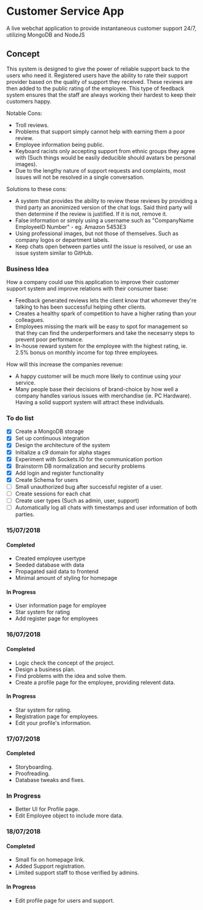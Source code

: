 # Customer Service App
A live webchat application to provide instantaneous customer support 24/7, utilizing MongoDB and NodeJS

## Concept

This system is designed to give the power of reliable support back to the users who need it. Registered users have the
ability to rate their support provider based on the quality of support they received. These reviews are then added to the public
rating of the employee. This type of feedback system ensures that the staff are always working their hardest to keep their customers happy.

Notable Cons:
- Troll reviews.
- Problems that support simply cannot help with earning them a poor review.
- Employee information being public.
- Keyboard racists only accepting support from ethnic groups they agree with (Such things would be easily deducible should avatars be personal images).
- Due to the lengthy nature of support requests and complaints, most issues will not be resolved in a single conversation.

Solutions to these cons:
- A system that provides the ability to review these reviews by providing a third party an anonimized version of
the chat logs. Said third party will then determine if the review is justified. If it is not, remove it.
- False information or simply using a username such as "CompanyName EmployeeID Number" - eg. Amazon 5453E3
- Using professional images, but not those of themselves. Such as company logos or department labels.
- Keep chats open between parties until the issue is resolved, or use an issue system similar to GitHub.

### Business Idea

How a company could use this application to improve their customer support system and improve relations with their consumer base:
- Feedback generated reviews lets the client know that whomever they're talking to has been successful helping other clients.
- Creates a healthy spark of competition to have a higher rating than your colleagues.
- Employees missing the mark will be easy to spot for management so that they can find the underperformers and take the necesarry steps to prevent poor performance.
- In-house reward system for the employee with the highest rating, ie. 2.5% bonus on monthly income for top three employees.

How will this increase the companies revenue:
- A happy customer will be much more likely to continue using your service.
- Many people base their decisions of brand-choice by how well a company handles various issues with merchandise (ie. PC Hardware). Having a solid support system will attract these individuals.

### To do list
- [x] Create a MongoDB storage
- [x] Set up continuous integration
- [x] Design the architecture of the system
- [x] Initialize a c9 domain for alpha stages
- [x] Experiment with Sockets.IO for the communication portion
- [x] Brainstorm DB normalization and security problems
- [X] Add login and register functionality
- [X] Create Schema for users
- [ ] Small unauthorized bug after successful register of a user.
- [ ] Create sessions for each chat
- [ ] Create user types (Such as admin, user, support)
- [ ] Automatically log all chats with timestamps and user information of both parties.

### 15/07/2018
#### Completed
- Created employee usertype
- Seeded database with data
- Propagated said data to frontend
- Minimal amount of styling for homepage
#### In Progress
- User information page for employee
- Star system for rating
- Add register page for employees

### 16/07/2018
#### Completed
- Logic check the concept of the project.
- Design a business plan.
- Find problems with the idea and solve them.
- Create a profile page for the employee, providing relevent data.
#### In Progress
- Star system for rating.
- Registration page for employees.
- Edit your profile's information.
### 17/07/2018
#### Completed
- Storyboarding.
- Proofreading.
- Database tweaks and fixes.
### In Progress
- Better UI for Profile page.
- Edit Employee object to include more data.
### 18/07/2018
#### Completed
- Small fix on homepage link.
- Added Support registration.
- Limited support staff to those verified by admins.
#### In Progress
- Edit profile page for users and support.